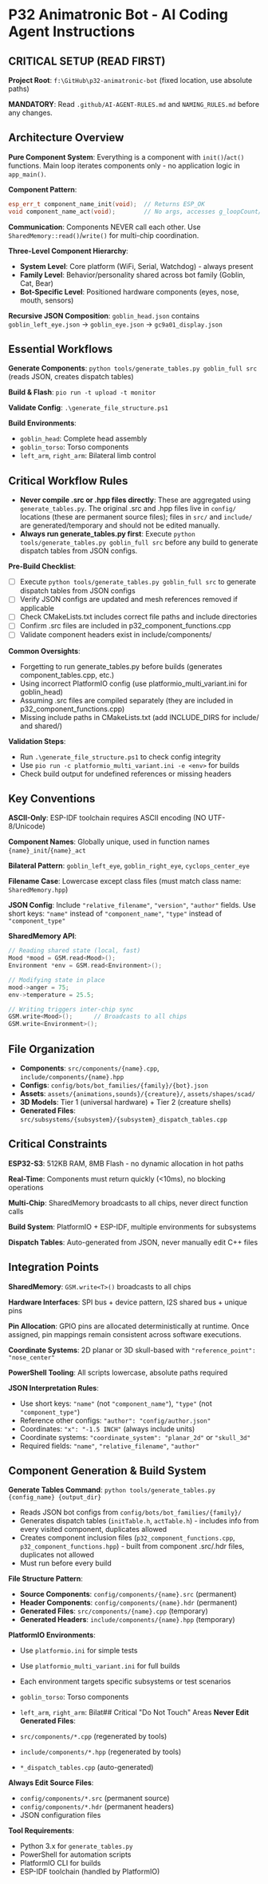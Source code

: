 # P32 Animatronic Bot - AI Coding Agent Instructions

## CRITICAL SETUP (READ FIRST)
**Project Root**: `f:\GitHub\p32-animatronic-bot` (fixed location, use absolute paths)

**MANDATORY**: Read `.github/AI-AGENT-RULES.md` and `NAMING_RULES.md` before any changes.

## Architecture Overview
**Pure Component System**: Everything is a component with `init()`/`act()` functions. Main loop iterates components only - no application logic in `app_main()`.

**Component Pattern**:
```cpp
esp_err_t component_name_init(void);  // Returns ESP_OK
void component_name_act(void);        // No args, accesses g_loopCount/g_shared_state
```

**Communication**: Components NEVER call each other. Use `SharedMemory::read()`/`write()` for multi-chip coordination.

**Three-Level Component Hierarchy**:
- **System Level**: Core platform (WiFi, Serial, Watchdog) - always present
- **Family Level**: Behavior/personality shared across bot family (Goblin, Cat, Bear)
- **Bot-Specific Level**: Positioned hardware components (eyes, nose, mouth, sensors)

**Recursive JSON Composition**: `goblin_head.json` contains `goblin_left_eye.json` → `goblin_eye.json` → `gc9a01_display.json`

## Essential Workflows
**Generate Components**: `python tools/generate_tables.py goblin_full src` (reads JSON, creates dispatch tables)

**Build & Flash**: `pio run -t upload -t monitor`

**Validate Config**: `.\generate_file_structure.ps1`

**Build Environments**:
- `goblin_head`: Complete head assembly
- `goblin_torso`: Torso components
- `left_arm`, `right_arm`: Bilateral limb control

## Critical Workflow Rules
- **Never compile .src or .hpp files directly**: These are aggregated using `generate_tables.py`. The original .src and .hpp files live in `config/` locations (these are permanent source files); files in `src/` and `include/` are generated/temporary and should not be edited manually.
- **Always run generate_tables.py first**: Execute `python tools/generate_tables.py goblin_full src` before any build to generate dispatch tables from JSON configs.

**Pre-Build Checklist**:
- [ ] Execute `python tools/generate_tables.py goblin_full src` to generate dispatch tables from JSON configs
- [ ] Verify JSON configs are updated and mesh references removed if applicable
- [ ] Check CMakeLists.txt includes correct file paths and include directories
- [ ] Confirm .src files are included in p32_component_functions.cpp
- [ ] Validate component headers exist in include/components/

**Common Oversights**:
- Forgetting to run generate_tables.py before builds (generates component_tables.cpp, etc.)
- Using incorrect PlatformIO config (use platformio_multi_variant.ini for goblin_head)
- Assuming .src files are compiled separately (they are included in p32_component_functions.cpp)
- Missing include paths in CMakeLists.txt (add INCLUDE_DIRS for include/ and shared/)

**Validation Steps**:
- Run `.\generate_file_structure.ps1` to check config integrity
- Use `pio run -c platformio_multi_variant.ini -e <env>` for builds
- Check build output for undefined references or missing headers

## Key Conventions
**ASCII-Only**: ESP-IDF toolchain requires ASCII encoding (NO UTF-8/Unicode)

**Component Names**: Globally unique, used in function names `{name}_init`/`{name}_act`

**Bilateral Pattern**: `goblin_left_eye`, `goblin_right_eye`, `cyclops_center_eye`

**Filename Case**: Lowercase except class files (must match class name: `SharedMemory.hpp`)

**JSON Config**: Include `"relative_filename"`, `"version"`, `"author"` fields. Use short keys: `"name"` instead of `"component_name"`, `"type"` instead of `"component_type"`

**SharedMemory API**:
```cpp
// Reading shared state (local, fast)
Mood *mood = GSM.read<Mood>();
Environment *env = GSM.read<Environment>();

// Modifying state in place
mood->anger = 75;
env->temperature = 25.5;

// Writing triggers inter-chip sync
GSM.write<Mood>();      // Broadcasts to all chips
GSM.write<Environment>();
```

## File Organization
- **Components**: `src/components/{name}.cpp`, `include/components/{name}.hpp`
- **Configs**: `config/bots/bot_families/{family}/{bot}.json`
- **Assets**: `assets/{animations,sounds}/{creature}/`, `assets/shapes/scad/`
- **3D Models**: Tier 1 (universal hardware) + Tier 2 (creature shells)
- **Generated Files**: `src/subsystems/{subsystem}/{subsystem}_dispatch_tables.cpp`

## Critical Constraints
**ESP32-S3**: 512KB RAM, 8MB Flash - no dynamic allocation in hot paths

**Real-Time**: Components must return quickly (<10ms), no blocking operations

**Multi-Chip**: SharedMemory broadcasts to all chips, never direct function calls

**Build System**: PlatformIO + ESP-IDF, multiple environments for subsystems

**Dispatch Tables**: Auto-generated from JSON, never manually edit C++ files

## Integration Points
**SharedMemory**: `GSM.write<T>()` broadcasts to all chips

**Hardware Interfaces**: SPI bus + device pattern, I2S shared bus + unique pins

**Pin Allocation**: GPIO pins are allocated deterministically at runtime. Once assigned, pin mappings remain consistent across software executions.

**Coordinate Systems**: 2D planar or 3D skull-based with `"reference_point": "nose_center"`

**PowerShell Tooling**: All scripts lowercase, absolute paths required

**JSON Interpretation Rules**:
- Use short keys: `"name"` (not `"component_name"`), `"type"` (not `"component_type"`)
- Reference other configs: `"author": "config/author.json"`
- Coordinates: `"x": "-1.5 INCH"` (always include units)
- Coordinate systems: `"coordinate_system": "planar_2d"` or `"skull_3d"`
- Required fields: `"name"`, `"relative_filename"`, `"author"`

## Component Generation & Build System
**Generate Tables Command**: `python tools/generate_tables.py {config_name} {output_dir}`
- Reads JSON bot configs from `config/bots/bot_families/{family}/`
- Generates dispatch tables (`initTable.h`, `actTable.h`) - includes info from every visited component, duplicates allowed
- Creates component inclusion files (`p32_component_functions.cpp`, `p32_component_functions.hpp`) - built from component .src/.hdr files, duplicates not allowed
- Must run before every build

**File Structure Pattern**:
- **Source Components**: `config/components/{name}.src` (permanent)
- **Header Components**: `config/components/{name}.hdr` (permanent)
- **Generated Files**: `src/components/{name}.cpp` (temporary)
- **Generated Headers**: `include/components/{name}.hpp` (temporary)

**PlatformIO Environments**:
- Use `platformio.ini` for simple tests
- Use `platformio_multi_variant.ini` for full builds
- Each environment targets specific subsystems or test scenarios


- `goblin_torso`: Torso components
- `left_arm`, `right_arm`: Bilat## Critical "Do Not Touch" Areas
**Never Edit Generated Files**:
- `src/components/*.cpp` (regenerated by tools)
- `include/components/*.hpp` (regenerated by tools)
- `*_dispatch_tables.cpp` (auto-generated)

**Always Edit Source Files**:
- `config/components/*.src` (permanent source)
- `config/components/*.hdr` (permanent headers)
- JSON configuration files

**Tool Requirements**:
- Python 3.x for `generate_tables.py`
- PowerShell for automation scripts
- PlatformIO CLI for builds
- ESP-IDF toolchain (handled by PlatformIO)
